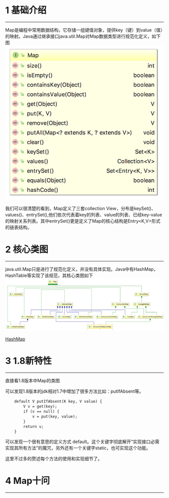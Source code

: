 # 1 基础介绍
***
Map是编程中常用数据结构，它存储一组键值对象，提供key（键）到value（值）的映射。Java通过继承接口java.util.Map对Map数据类型进行规范化定义，如下图
![image](/images/map.jpg)

我们可以很清楚的看到，Map定义了三套collection View，分布是keySet()、values()、entrySet(),他们依次代表着key的列表、value的列表、已经key-value的映射关系列表。其中entrySet()更是定义了Map的核心结构是Entry<K,V>形式的链表结构。

# 2 核心类图
***
java.util.Map只是进行了规范化定义，并没有具体实现。Java中有HashMap，HashTable等实现了该规范，其核心类图如下
![image](/images/Map_class_diagram.jpg)

[HashMap](/sourcecode/Map/HashMap.md)

# 3 1.8新特性
***
直接看1.8版本中Map的类图



可以发现1.8版本的jdk相对1.7中增加了很多方法比如：putIfAbsent等。
```
    default V putIfAbsent(K key, V value) {
        V v = get(key);
        if (v == null) {
            v = put(key, value);
        }
        return v;
    }
```
可以发现一个很有意思的定义方式 default。这个关键字彻底解开“实现接口必需实现其所有方法”的魔咒，另外还有一个关键字static，也可实现这个功能。

这里不过多的赘述每个方法的使用和实现细节了。
# 4 Map十问
*** 